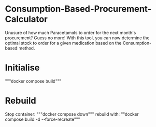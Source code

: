 # Consumption-Based-Procurement-Calculator 
Unusure of how much Paracetamols to order for the next month's procurement? Guess no more! With this tool, you can now determine the optimal stock to order for a given medication based on the Consumption-based method.

#  Initialise 
"""docker compose build"""

# Rebuild 
Stop container: """docker compose down"""
rebuild with: ""docker compose build -d --force-recreate"""